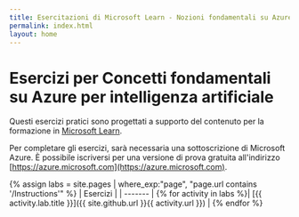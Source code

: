 ```yaml
---
title: Esercitazioni di Microsoft Learn - Nozioni fondamentali su Azure per intelligenza artificiale
permalink: index.html
layout: home
---
```


# Esercizi per Concetti fondamentali su Azure per intelligenza artificiale

Questi esercizi pratici sono progettati a supporto del contenuto per la formazione in [Microsoft Learn](https://docs.microsoft.com/training/).

Per completare gli esercizi, sarà necessaria una sottoscrizione di Microsoft Azure. È possibile iscriversi per una versione di prova gratuita all'indirizzo [https://azure.microsoft.com](https://azure.microsoft.com).

{% assign labs = site.pages | where_exp:"page", "page.url contains '/Instructions'" %}
| Esercizi |
| ------- | 
{% for activity in labs  %}| [{{ activity.lab.title }}]({{ site.github.url }}{{ activity.url }}) |
{% endfor %}
